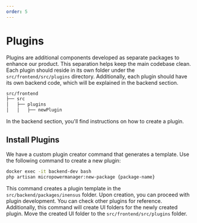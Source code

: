 ```yaml
---
order: 5
---
```


# Plugins

Plugins are additional components developed as separate packages to enhance our product.
This separation helps keep the main codebase clean.
Each plugin should reside in its own folder under the `src/frontend/src/plugins` directory.
Additionally, each plugin should have its own backend code, which will be explained in the backend section.

```sh
src/frontend
├── src
│   ├── plugins
│   │   ├── newPlugin
```

In the backend section, you'll find instructions on how to create a plugin.

## Install Plugins

We have a custom plugin creator command that generates a template.
Use the following command to create a new plugin:

```bash
docker exec -it backend-dev bash
php artisan micropowermanager:new-package {package-name}
```

This command creates a plugin template in the `src/backend/packages/inensus` folder.
Upon creation, you can proceed with plugin development.
You can check other plugins for reference.
Additionally, this command will create UI folders for the newly created plugin.
Move the created UI folder to the `src/frontend/src/plugins` folder.

